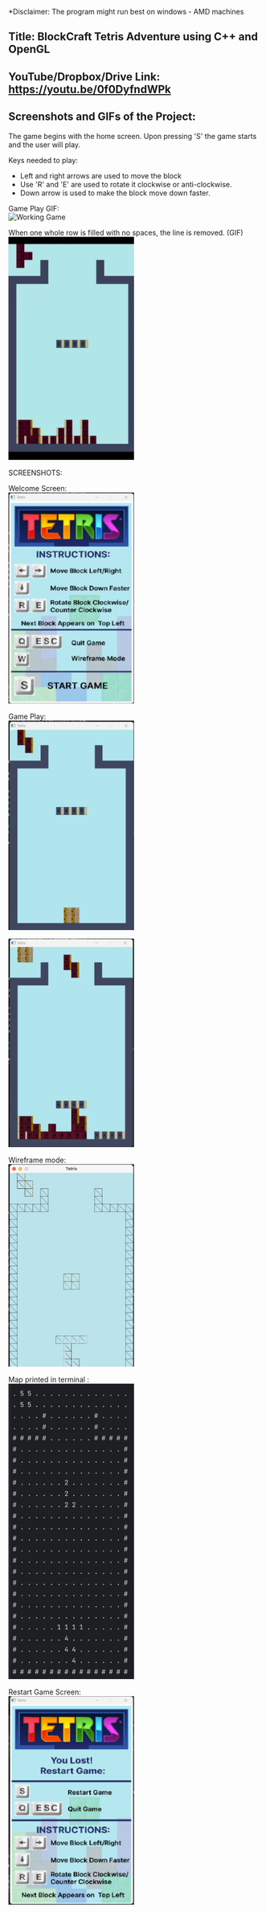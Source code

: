 *Disclaimer: The program might run best on windows - AMD machines

## Title: BlockCraft Tetris Adventure using C++ and OpenGL

## YouTube/Dropbox/Drive Link: https://youtu.be/0f0DyfndWPk

## Screenshots and GIFs of the Project:
The game begins with the home screen. 
Upon pressing 'S' the game starts and the user will play. 

Keys needed to play:
* Left and right arrows are used to move the block
* Use 'R' and 'E' are used to rotate it clockwise or anti-clockwise. 
* Down arrow is used to make the block move down faster.

Game Play GIF:
<br/>
<img src="./code/media/gameplay.gif" alt="Working Game" width="250"/>

When one whole row is filled with no spaces, the line is removed. (GIF)
<br/>
<img src="./code/media/linedelete.gif" alt="Line Deleted" width="250"/>

SCREENSHOTS:

Welcome Screen:
<br/>
<img src="./code/media/gamestart.jpg" width="250">

Game Play:
<br/>
<img src="./code/media/game1.jpg" width="250">

<img src="./code/media/game2.jpg" width="250">

Wireframe mode:
<br/>
<img src="./code/media/wireframe.png" width="250">

Map printed in terminal :
<br/>
<img src="./code/media/map_in_terminal.png" width="250">

Restart Game Screen:
<br/>
<img src="./code/media/gamerestart.jpg" width="250">
